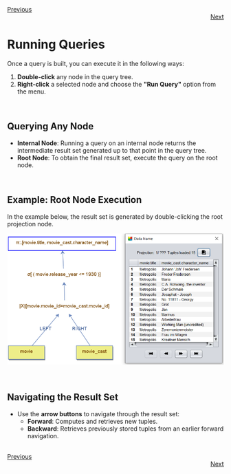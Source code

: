 <div align="left">
    <a href="./04 - using-basic-operators.md">Previous</a>
</div>
<div align="right">
  <a href="./06 - other-query-options.md">Next</a>
</div>

# Running Queries

Once a query is built, you can execute it in the following ways:  
1. **Double-click** any node in the query tree.  
2. **Right-click** a selected node and choose the **"Run Query"** option from the menu.

<br>

## Querying Any Node
- **Internal Node**: Running a query on an internal node returns the intermediate result set generated up to that point in the query tree.  
- **Root Node**: To obtain the final result set, execute the query on the root node.

<br>

## Example: Root Node Execution
In the example below, the result set is generated by double-clicking the root projection node.  

![Running a Query](assets/images/running-query.png)

<br>

## Navigating the Result Set
- Use the **arrow buttons** to navigate through the result set:
  - **Forward**: Computes and retrieves new tuples.  
  - **Backward**: Retrieves previously stored tuples from an earlier forward navigation.

<br>

<div align="left">
    <a href="./04 - using-basic-operators.md">Previous</a>
</div>
<div align="right">
  <a href="./06 - other-query-options.md">Next</a>
</div>
